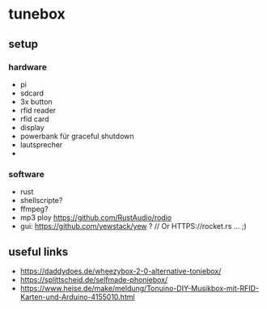 # tunebox

## setup

### hardware

- pi
- sdcard
- 3x button
- rfid reader
- rfid card
- display
- powerbank für graceful shutdown
- lautsprecher
- 

### software

- rust
- shellscripte?
- ffmpeg?
- mp3 ploy https://github.com/RustAudio/rodio
- gui: https://github.com/yewstack/yew ? // Or HTTPS://rocket.rs ... ;)

## useful links

- https://daddydoes.de/wheezybox-2-0-alternative-toniebox/
- https://splittscheid.de/selfmade-phoniebox/
- https://www.heise.de/make/meldung/Tonuino-DIY-Musikbox-mit-RFID-Karten-und-Arduino-4155010.html
